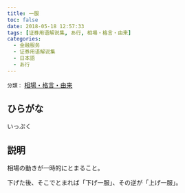 ```yaml
---
title: 一服
toc: false
date: 2018-05-18 12:57:33
tags: [证券用语解说集, あ行, 相場・格言・由来]
categories:
  - 金融服务
  - 证券用语解说集
  - 日本語
  - あ行
---
```


`分類：` [相場・格言・由来](/tags/相場・格言・由来/)

## ひらがな

いっぷく

## 説明

相場の動きが一時的にとまること。

下げた後、そこでとまれば「下げ一服」、その逆が「上げ一服」。
